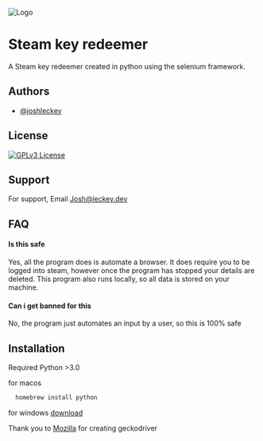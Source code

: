 
![Logo](https://i.ytimg.com/vi/ZjOOW5TSqco/maxresdefault.jpg)


# Steam key redeemer

A Steam key redeemer created in python using the selenium framework.



## Authors

- [@joshleckey](https://www.github.com/joshleckey)


## License


[![GPLv3 License](https://img.shields.io/badge/License-GPL%20v3-yellow.svg)](https://opensource.org/licenses/)


## Support

For support, Email Josh@leckey.dev


## FAQ

#### Is this safe

Yes, all the program does is automate a browser. It does require you to be logged into steam, however once the program has stopped your details are deleted. This program also runs locally, so all data is stored on your machine.

#### Can i get banned for this

No, the program just automates an input by a user, so this is 100% safe



## Installation

Required Python >3.0

for macos
```bash
  homebrew install python
```

for windows
[download]("https://www.python.org/downloads/")
    
Thank you to [Mozilla]("https://github.com/mozilla") for creating geckodriver 

